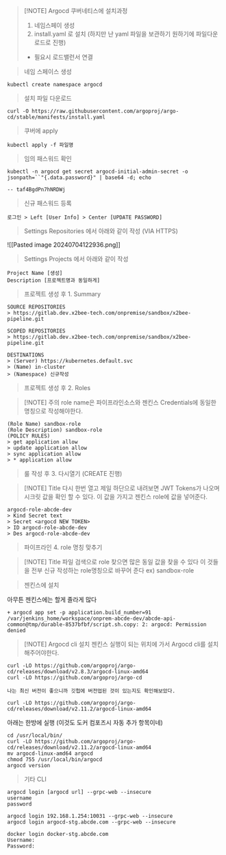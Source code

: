 > [!NOTE] Argocd 쿠버네티스에 설치과정
> 1. 네임스페이 생성
> 2. install.yaml 로 설치 (하지만 난 yaml 파일을 보관하기 원하기에 파일다운로드로 진행)
> - 필요시 로드밸런서 연결

> 네임 스페이스 생성

```Shell
kubectl create namespace argocd
```

> 설치 파일 다운로드

```Shell
curl -O https://raw.githubusercontent.com/argoproj/argo-cd/stable/manifests/install.yaml
```

> 쿠버에 apply

```Shell
kubectl apply -f 파일명
```

> 임의 패스워드 확인

```Shell
kubectl -n argocd get secret argocd-initial-admin-secret -o jsonpath=``"{.data.password}" | base64 -d; echo

-- taf4BgdPn7hNRDWj
```

> 신규 패스워드 등록

```Shell
로그인 > Left [User Info] > Center [UPDATE PASSWORD]
```

> Settings Repositories 에서 아래와 같이 작성 (VIA HTTPS)

![[Pasted image 20240704122936.png]]

> Settings Projects 에서 아래와 같이 작성

```Shell
Project Name [생성]
Description [프로젝트명과 동일하게]
```

> 프로젝트 생성 후 1. Summary

```Shell
SOURCE REPOSITORIES
> https://gitlab.dev.x2bee-tech.com/onpremise/sandbox/x2bee-pipeline.git

SCOPED REPOSITORIES
> https://gitlab.dev.x2bee-tech.com/onpremise/sandbox/x2bee-pipeline.git

DESTINATIONS
> (Server) https://kubernetes.default.svc
> (Name) in-cluster
> (Namespace) 신규작성
```

> 프로젝트 생성 후 2. Roles

> [!NOTE] 주의
> role name은 파이프라인소스와 젠킨스 Credentials에 동일한 명칭으로 작성해야한다.

```Shell
(Role Name) sandbox-role
(Role Description) sandbox-role
(POLICY RULES)
> get application allow
> update application allow
> sync application allow
> * application allow
```

> 룰 작성 후 3. 다시열기 (CREATE 진행)

> [!NOTE] Title
> 다시 한번 열고 제일 하단으로 내려보면 JWT Tokens가 나오며
> 시크릿 값을 확인 할 수 있다. 이 값을 가지고 젠킨스 role에 값을 넣어준다.

```Shell
argocd-role-abcde-dev
> Kind Secret text
> Secret <argocd NEW TOKEN>
> ID argocd-role-abcde-dev
> Des argocd-role-abcde-dev
```

> 파이프라인 4. role 명칭 맞추기

> [!NOTE] Title
> 파일 검색으로 role 찾으면 많은 동일 값을 찾을 수 있다 이 것들을 전부 신규 작성하는
> role명칭으로 바꾸어 준다 ex) sandbox-role

> 젠킨스에 설치

아무튼 젠킨스에는 할게 졸라게 많다

```Shell
+ argocd app set -p application.build_number=91
/var/jenkins_home/workspace/onprem-abcde-dev/abcde-api-common@tmp/durable-8537bfbf/script.sh.copy: 2: argocd: Permission denied
```

> [!NOTE] Argocd cli 설치
> 젠킨스 실행이 되는 위치에 가서 Argocd cli를 설치해주어야한다.

```Shell
curl -LO https://github.com/argoproj/argo-cd/releases/download/v2.8.3/argocd-linux-amd64
curl -LO https://github.com/argoproj/argo-cd

나는 최신 버전이 좋으니까 깃헙에 버전업된 것이 있는지도 확인해보았다.

curl -LO https://github.com/argoproj/argo-cd/releases/download/v2.11.2/argocd-linux-amd64
```

아래는 한방에 실행 (이것도 도커 컴포즈시 자동 추가 항목이네)

```Shell
cd /usr/local/bin/
curl -LO https://github.com/argoproj/argo-cd/releases/download/v2.11.2/argocd-linux-amd64
mv argocd-linux-amd64 argocd
chmod 755 /usr/local/bin/argocd
argocd version
```

> 기타 CLI

```Shell
argocd login [argocd url] --grpc-web --insecure
username
password

argocd login 192.168.1.254:10031 --grpc-web --insecure
argocd login argocd-stg.abcde.com --grpc-web --insecure

docker login docker-stg.abcde.com
Username:
Password:
```
